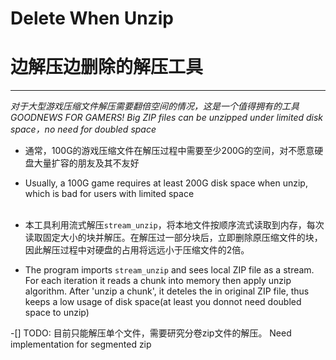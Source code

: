 # Delete When Unzip
# 边解压边删除的解压工具
---
_对于大型游戏压缩文件解压需要翻倍空间的情况，这是一个值得拥有的工具_  
_GOODNEWS FOR GAMERS! Big ZIP files can be unzipped under limited disk space，no need for doubled space_ 

* 通常，100G的游戏压缩文件在解压过程中需要至少200G的空间，对不愿意硬盘大量扩容的朋友及其不友好
* Usually, a 100G game requires at least 200G disk space when unzip, which is bad for users with limited space
<br></br>
  
* 本工具利用流式解压`stream_unzip`，将本地文件按顺序流式读取到内存，每次读取固定大小的块并解压。在解压过一部分块后，立即删除原压缩文件的块，因此解压过程中对硬盘的占用将远远小于压缩文件的2倍。

* The program imports `stream_unzip` and sees local ZIP file as a stream. For each iteration it reads a chunk into memory then apply unzip algorithm. After 'unzip a chunk', it deteles the in original ZIP file, thus keeps a low usage of disk space(at least you donnot need doubled space to unzip)

-[] TODO: 目前只能解压单个文件，需要研究分卷zip文件的解压。 Need implementation for segmented zip